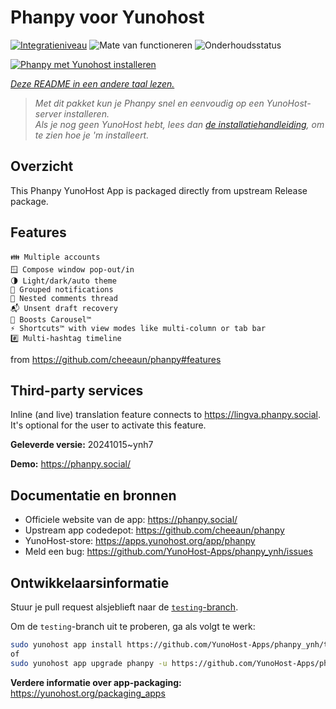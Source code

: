 <!--
NB: Deze README is automatisch gegenereerd door <https://github.com/YunoHost/apps/tree/master/tools/readme_generator>
Hij mag NIET handmatig aangepast worden.
-->

# Phanpy voor Yunohost

[![Integratieniveau](https://dash.yunohost.org/integration/phanpy.svg)](https://ci-apps.yunohost.org/ci/apps/phanpy/) ![Mate van functioneren](https://ci-apps.yunohost.org/ci/badges/phanpy.status.svg) ![Onderhoudsstatus](https://ci-apps.yunohost.org/ci/badges/phanpy.maintain.svg)

[![Phanpy met Yunohost installeren](https://install-app.yunohost.org/install-with-yunohost.svg)](https://install-app.yunohost.org/?app=phanpy)

*[Deze README in een andere taal lezen.](./ALL_README.md)*

> *Met dit pakket kun je Phanpy snel en eenvoudig op een YunoHost-server installeren.*  
> *Als je nog geen YunoHost hebt, lees dan [de installatiehandleiding](https://yunohost.org/install), om te zien hoe je 'm installeert.*

## Overzicht

This Phanpy YunoHost App is packaged directly from upstream Release package.

## Features

    👪 Multiple accounts
    🪟 Compose window pop-out/in
    🌗 Light/dark/auto theme
    🔔 Grouped notifications
    🪺 Nested comments thread
    📬 Unsent draft recovery
    🎠 Boosts Carousel™️
    ⚡ Shortcuts™️ with view modes like multi-column or tab bar
    #️⃣ Multi-hashtag timeline

from <https://github.com/cheeaun/phanpy#features>

## Third-party services

Inline (and live) translation feature connects to <https://lingva.phanpy.social>. It's optional for the user to activate this feature.



**Geleverde versie:** 20241015~ynh7

**Demo:** <https://phanpy.social/>
## Documentatie en bronnen

- Officiele website van de app: <https://phanpy.social/>
- Upstream app codedepot: <https://github.com/cheeaun/phanpy>
- YunoHost-store: <https://apps.yunohost.org/app/phanpy>
- Meld een bug: <https://github.com/YunoHost-Apps/phanpy_ynh/issues>

## Ontwikkelaarsinformatie

Stuur je pull request alsjeblieft naar de [`testing`-branch](https://github.com/YunoHost-Apps/phanpy_ynh/tree/testing).

Om de `testing`-branch uit te proberen, ga als volgt te werk:

```bash
sudo yunohost app install https://github.com/YunoHost-Apps/phanpy_ynh/tree/testing --debug
of
sudo yunohost app upgrade phanpy -u https://github.com/YunoHost-Apps/phanpy_ynh/tree/testing --debug
```

**Verdere informatie over app-packaging:** <https://yunohost.org/packaging_apps>
